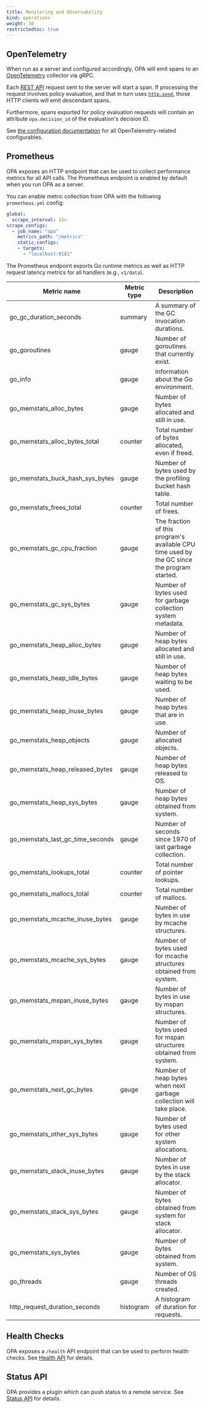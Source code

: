 ```yaml
---
title: Monitoring and Observability
kind: operations
weight: 30
restrictedtoc: true
---
```


## OpenTelemetry

When run as a server and configured accordingly, OPA will emit spans to an
[OpenTelemetry](https://opentelemetry.io/) collector via gRPC.

Each [REST API](../rest-api/) request sent to the server will start a span.
If processing the request involves policy evaluation, and that in turn uses
[`http.send`](../policy-reference/#http), those HTTP clients will emit descendant spans.

Furthermore, spans exported for policy evaluation requests will contain an
attribute `opa.decision_id` of the evaluation's decision ID.

See [the configuration documentation](../configuration/#distributed-tracing)
for all OpenTelemetry-related configurables.

## Prometheus

OPA exposes an HTTP endpoint that can be used to collect performance metrics
for all API calls. The Prometheus endpoint is enabled by default when you run
OPA as a server.

You can enable metric collection from OPA with the following `prometheus.yml` config:

```yaml
global:
  scrape_interval: 15s
scrape_configs:
  - job_name: "opa"
    metrics_path: "/metrics"
    static_configs:
    - targets:
      - "localhost:8181"
```

The Prometheus endpoint exports Go runtime metrics as well as HTTP request latency metrics for all handlers (e.g., `v1/data`).

| Metric name | Metric type | Description |
| --- | --- | --- |
| go_gc_duration_seconds | summary | A summary of the GC invocation durations. |
| go_goroutines | gauge | Number of goroutines that currently exist. |
| go_info | gauge | Information about the Go environment. |
| go_memstats_alloc_bytes | gauge | Number of bytes allocated and still in use. |
| go_memstats_alloc_bytes_total | counter | Total number of bytes allocated, even if freed. |
| go_memstats_buck_hash_sys_bytes | gauge | Number of bytes used by the profiling bucket hash table. |
| go_memstats_frees_total | counter | Total number of frees. |
| go_memstats_gc_cpu_fraction | gauge | The fraction of this program's available CPU time used by the GC since the program started. |
| go_memstats_gc_sys_bytes | gauge | Number of bytes used for garbage collection system metadata. |
| go_memstats_heap_alloc_bytes | gauge | Number of heap bytes allocated and still in use. |
| go_memstats_heap_idle_bytes | gauge | Number of heap bytes waiting to be used. |
| go_memstats_heap_inuse_bytes | gauge | Number of heap bytes that are in use. |
| go_memstats_heap_objects | gauge | Number of allocated objects. |
| go_memstats_heap_released_bytes | gauge | Number of heap bytes released to OS. |
| go_memstats_heap_sys_bytes | gauge | Number of heap bytes obtained from system. |
| go_memstats_last_gc_time_seconds | gauge | Number of seconds since 1970 of last garbage collection. |
| go_memstats_lookups_total | counter | Total number of pointer lookups. |
| go_memstats_mallocs_total | counter | Total number of mallocs. |
| go_memstats_mcache_inuse_bytes | gauge | Number of bytes in use by mcache structures. |
| go_memstats_mcache_sys_bytes | gauge | Number of bytes used for mcache structures obtained from system. |
| go_memstats_mspan_inuse_bytes | gauge | Number of bytes in use by mspan structures. |
| go_memstats_mspan_sys_bytes | gauge | Number of bytes used for mspan structures obtained from system. |
| go_memstats_next_gc_bytes | gauge | Number of heap bytes when next garbage collection will take place. |
| go_memstats_other_sys_bytes | gauge | Number of bytes used for other system allocations. |
| go_memstats_stack_inuse_bytes | gauge | Number of bytes in use by the stack allocator. |
| go_memstats_stack_sys_bytes | gauge | Number of bytes obtained from system for stack allocator. |
| go_memstats_sys_bytes | gauge | Number of bytes obtained from system. |
| go_threads | gauge | Number of OS threads created. |
| http_request_duration_seconds | histogram | A histogram of duration for requests. |

## Health Checks

OPA exposes a `/health` API endpoint that can be used to perform health checks.
See [Health API](../rest-api#health-api) for details.

## Status API

OPA provides a plugin which can push status to a remote service.
See [Status API](../management-status) for details.
